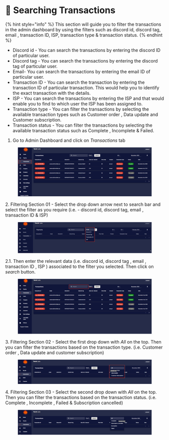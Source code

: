 # 🚡 Searching Transactions

{% hint style="info" %}
This section will guide you to filter the transactions in the admin dashboard by using the filters such as discord id, discord tag, email , transaction ID, ISP,  transaction type & transaction status.
{% endhint %}

* Discord id - You can search the transactions by entering the discord ID of particular user.
* Discord tag - You can search the transactions by entering the discord tag of particular user.
* Email- You can search the transactions by entering the email ID of particular user.
* Transaction ID - You can search the transaction by entering the transaction ID of particular transaction. This would help you to identify the exact transaction with the details.
* ISP - You can search the transactions by entering the ISP and that would enable you to find to which user the ISP has been assigned to.
* Transaction type - You can filter the transactions by selecting the available transaction types such as Customer order , Data update and Customer subscription.
* Transaction status - You can filter the transactions by selecting the available transaction status such as Complete , Incomplete & Failed.

1. Go to Admin Dashboard and click on _Transactions_ tab

<figure><img src="../.gitbook/assets/4 (5).png" alt=""><figcaption></figcaption></figure>

2\. Filtering Section 01 - Select the drop down arrow next to search bar and select the filter as you require (i.e. - discord id, discord tag, email , transaction ID & ISP)

<figure><img src="../.gitbook/assets/g.png" alt=""><figcaption></figcaption></figure>

2.1. Then enter the relevant data (i.e. discord id, discord tag , email , transaction ID , ISP ) associated to the filter you selected. Then click on _search_ button.

<figure><img src="../.gitbook/assets/6 (2).png" alt=""><figcaption></figcaption></figure>

3\. Filtering Section 02 - Select the first drop down with _All_ on the top. Then you can filter the transactions based on the transaction type. (i.e. Customer order , Data update and customer subscription)

<figure><img src="../.gitbook/assets/x.png" alt=""><figcaption></figcaption></figure>

4\. Filtering Section 03 - Select the second drop down with _All_ on the top. Then you can filter the transactions based on the transaction status. (i.e. Complete , Incomplete , Failed & Subscription cancelled)

<figure><img src="../.gitbook/assets/y (1).png" alt=""><figcaption></figcaption></figure>

